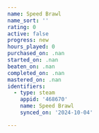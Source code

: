 ```yaml
---
name: Speed Brawl
name_sort: ''
rating: 0
active: false
progress: new
hours_played: 0
purchased_on: .nan
started_on: .nan
beaten_on: .nan
completed_on: .nan
mastered_on: .nan
identifiers:
  - type: steam
    appid: '468670'
    name: Speed Brawl
    synced_on: '2024-10-04'

---
```

